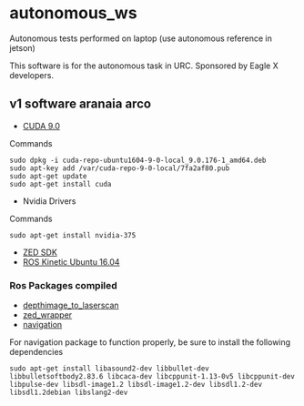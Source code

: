 # autonomous_ws
Autonomous tests performed on laptop (use autonomous reference in jetson)

This software is for the autonomous task in URC. Sponsored by Eagle X developers.

## v1 software aranaia arco 

- [CUDA 9.0](https://developer.nvidia.com/compute/cuda/9.0/Prod/local_installers/cuda-repo-ubuntu1604-9-0-local_9.0.176-1_amd64-deb)

Commands
```
sudo dpkg -i cuda-repo-ubuntu1604-9-0-local_9.0.176-1_amd64.deb 
sudo apt-key add /var/cuda-repo-9-0-local/7fa2af80.pub
sudo apt-get update
sudo apt-get install cuda

```
- Nvidia Drivers

Commands
```
sudo apt-get install nvidia-375
```

- [ZED SDK](https://download.stereolabs.com/zedsdk/2.4/ubuntu_cuda9)
- [ROS Kinetic Ubuntu 16.04](http://wiki.ros.org/kinetic/Installation/Ubuntu)


### Ros Packages compiled

- [depthimage_to_laserscan](https://github.com/ros-perception/depthimage_to_laserscan)
- [zed_wrapper](https://github.com/stereolabs/zed-ros-wrapper)
- [navigation](http://wiki.ros.org/navigation?distro=kinetic)

For navigation package to function properly, be sure to install the following dependencies

```
sudo apt-get install libasound2-dev libbullet-dev libbulletsoftbody2.83.6 libcaca-dev libcppunit-1.13-0v5 libcppunit-dev libpulse-dev libsdl-image1.2 libsdl-image1.2-dev libsdl1.2-dev libsdl1.2debian libslang2-dev

```